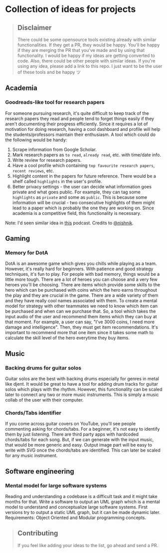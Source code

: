 # Collection of ideas for projects

> Disclaimer
> ---------
> There could be some opensource tools existing already with similar functionalities. If they get a PR, they would be happy. You'll be happy if they are merging the PR that you've made and by using that functionality. I would be happy if my ideas are getting converted to code. Also, there could be other people with similar ideas. If you're using any idea, please add a link to this repo. I just want to be the user of these tools and be happy ツ

## Academia

### Goodreads-like tool for research papers
For someone pursuing research, it's quite difficult to keep track of the research papers they read and people tend to forget things easily if they aren't documenting their progress efficiently. Since it requires a lot of motivation for doing research, having a cool dashboard and profile will help the students/professors maintain their enthusiasm.  A tool which could do the following would be handy:

1. Scrape information from Google Scholar.
2. Mark research papers as `to read`, `already read`, etc. with time/date info.
3. Write review for research papers.
4. Have a cool profile which containing `top favourite research papers`, `recent reviews`, etc.
5. Highlight content in the papers for future reference. There would be a shelf called `highlights` in the user's profile.
6. Better privacy settings - the user can decide what information goes private and what goes public. For example, they can tag some `highlights` as `private` and some as `public`. This is because some information will be crucial - two consecutive highlights of them might lead to a paper which is probably the one they are working on. Since academia is a competitive field, this functionality is necessary.

Note: I'd seen similar idea in [this](https://www.youtube.com/watch?v=UqDifCJH4uQ) podcast. Credits to [@nishnik](https://github.com/nishnik).

## Gaming

### Memory for DotA
DotA is an awesome game which gives you chills while playing as a team. However, it's really hard for beginners. With patience and good strategy techniques, it's fun to play. For people with bad memory, things would be a little more tough. There are a lot of heroes you can choose and a very few heroes you'll be choosing. There are items which provide some skills to the hero which can be purchased with coins which the hero earns throughout the play and they are crucial in the game. There are a wide variety of them and they have really cool names associated with them. To create a mental model for strategy with other teammates we need to know which item can be purchased and when can we purchase that. So, a tool which takes the input audio of the user and recommend them items which they can buy at that moment. For example, a user can say, "I've 3000 coins, I need more damage and intelligence". Then, they must get item recommendations. It's important to recommend more that one item since it takes some math to calculate the skill level of the hero everytime they buy items.

## Music

### Backing drums for guitar solos
Guitar solos are the best with backing drums especially for genres in metal like djent. It would be great to have a tool for adding drum tracks for guitar solos which plays with the rhythm. However, this functionality can be scaled later to connect any two or more music instruments. This is simply a music collab of the user with their computer.

### Chords/Tabs identifier
If you come across guitar covers on YouTube, you'll see people commenting asking for chords/tabs. For a beginner, it's not easy to identify them by just listening. There are third party apps with hardcoded chords/tabs for each song. But, if we can generate with the input music, that would be more generic and easy. Output image part will be easy to write with SVG once the chords/tabs are identified. This can later be scaled for any music instrument.

## Software engineering

### Mental model for large software systems
Reading and understanding a codebase is a difficult task and it might take months for that. Write a software to output an UML graph which is a mental model to understand and conceptualize large software systems. First versions try to output a static UML graph, but it can be made dynamic later. Requirements: Object Oriented and Modular programming concepts.

> Contributing
> ------------
> If you feel like adding your ideas to the list, go ahead and send a PR.
